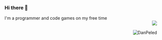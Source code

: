 ### Hi there 👋
I'm a programmer and code games on my free time</br>
<img src="https://github-readme-stats.vercel.app/api?username=DanPeled&hide=contribs,prs" align="right"/></br>
<p><img align="right" src="https://github-readme-stats.vercel.app/api/top-langs/?username=DanPeled&hide=html&layout=compact&theme=gruvbox&lang_count=32" alt="DanPeled" /></p>
